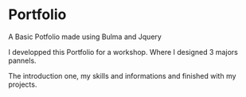 # Portfolio
A Basic Potfolio made using Bulma and Jquery

I developped this Portfolio for a workshop.
Where I designed 3 majors pannels.

The introduction one, my skills and informations and finished with my projects. 
